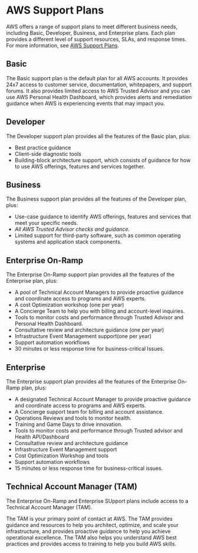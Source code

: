 # AWS Support Plans

AWS offers a range of support plans to meet different business needs, including Basic, Developer, Business, and Enterprise plans. Each plan provides a different level of support resources, SLAs, and response times. For more information, see [AWS Support Plans](https://aws.amazon.com/premiumsupport/plans/).

## Basic

The Basic support plan is the default plan for all AWS accounts. It provides 24x7 access to customer service, documentation, whitepapers, and support forums. It also provides limited access to AWS Trusted Advisor and you can use AWS Personal Health Dashboard, which provides alerts and remediation guidance when AWS is experiencing events that may impact you.

## Developer

The Developer support plan provides all the features of the Basic plan, plus:

- Best practice guidance
- Client-side diagnostic tools
- Building-block architecture support, which consists of guidance for how to use AWS offerings, features and services together.

## Business

The Business support plan provides all the features of the Developer plan, plus:

- Use-case guidance to identify AWS offerings, features and services that meet your specific needs.
- _All AWS Trusted Advisor checks and guidance._
- Limited support for third-party software, such as common operating systems and application stack components.

## Enterprise On-Ramp

The Enterprise On-Ramp support plan provides all the features of the Enterprise plan, plus:

- A pool of Technical Account Managers to provide proactive guidance and coordinate access to programs and AWS experts.
- A cost Optimization workshop (one per year)
- A Concierge Team to help you with billing and account-level inquiries.
- Tools to monitor costs and performance through Trusted Advisor and Personal Health Dashboard.
- Consultative review and architecture guidance (one per year)
- Infrastructure Event Management support(one per year)
- Support automation workflows
- 30 minutes or less response time for business-critical Issues.

## Enterprise

The Enterprise support plan provides all the features of the Enterprise On-Ramp plan, plus:

- A designated Technical Account Manager to provide proactive guidance and coordinate access to programs and AWS experts.
- A Concierge support team for billing and account assistance.
- Operations Reviews and tools to monitor health.
- Training and Game Days to drive innovation.
- Tools to monitor costs and performance through Trusted advisor and Health API/Dashboard
- Consultative review and architecture guidance
- Infrastructure Event Management support
- Cost Optimization Workshop and tools
- Support automation workflows
- 15 minutes or less response time for business-critical issues.

## Technical Account Manager (TAM)

The Enterprise On-Ramp and Enterprise SUpport plans include access to a Technical Account Manager (TAM).

The TAM is your primary point of contact at AWS. The TAM provides guidance and resources to help you architect, optimize, and scale your infrastructure, and provides proactive guidance to help you achieve operational excellence. The TAM also helps you understand AWS best practices and provides access to training to help you build AWS skills.

